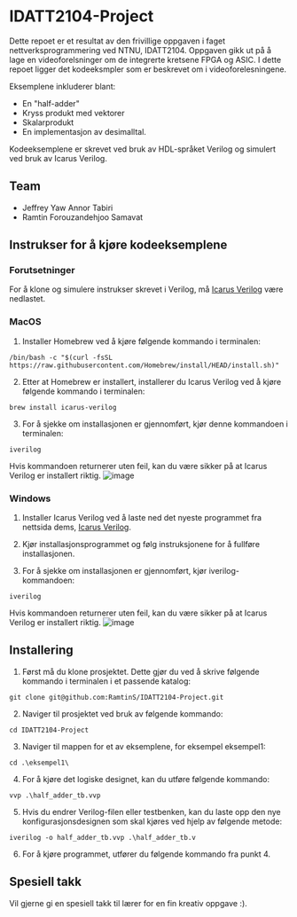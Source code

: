 # IDATT2104-Project
Dette repoet er et resultat av den frivillige oppgaven i faget nettverksprogrammering ved NTNU, IDATT2104. Oppgaven gikk ut på å lage en videoforelsninger om de integrerte kretsene FPGA og ASIC. I dette repoet ligger det kodeeksmpler som er beskrevet om i videoforelesningene. 

Eksemplene inkluderer blant: 
* En "half-adder"
* Kryss produkt med vektorer
* Skalarprodukt
* En implementasjon av desimalltal.

Kodeeksemplene er skrevet ved bruk av HDL-språket Verilog og simulert ved bruk av Icarus Verilog.

## Team
* Jeffrey Yaw Annor Tabiri
* Ramtin Forouzandehjoo Samavat

## Instrukser for å kjøre kodeeksemplene

### Forutsetninger
For å klone og simulere instrukser skrevet i Verilog, må [Icarus Verilog](https://bleyer.org/icarus/) være nedlastet.

### MacOS
1. Installer Homebrew ved å kjøre følgende kommando i terminalen:
```
/bin/bash -c "$(curl -fsSL https://raw.githubusercontent.com/Homebrew/install/HEAD/install.sh)"
```
2. Etter at Homebrew er installert, installerer du Icarus Verilog ved å kjøre følgende kommando i terminalen:
```
brew install icarus-verilog
``` 
3. For å sjekke om installasjonen er gjennomført, kjør denne kommandoen i terminalen:
```
iverilog
```

Hvis kommandoen returnerer uten feil, kan du være sikker på at Icarus Verilog er installert riktig.
![image](https://github.com/RamtinS/IDATT2104-Project/assets/112424522/71390be9-1bde-4211-a939-0456b69d512c)

### Windows
1. Installer Icarus Verilog ved å laste ned det nyeste programmet fra nettsida dems, [Icarus Verilog](https://bleyer.org/icarus/).

2. Kjør installasjonsprogrammet og følg instruksjonene for å fullføre installasjonen.

3. For å sjekke om installasjonen er gjennomført, kjør iverilog-kommandoen:
```
iverilog
```
Hvis kommandoen returnerer uten feil, kan du være sikker på at Icarus Verilog er installert riktig.
![image](https://github.com/RamtinS/IDATT2104-Project/assets/112424522/71390be9-1bde-4211-a939-0456b69d512c)


## Installering

1. Først må du klone prosjektet. Dette gjør du ved å skrive følgende kommando i terminalen i et passende katalog:
```
git clone git@github.com:RamtinS/IDATT2104-Project.git
```

2. Naviger til prosjektet ved bruk av følgende kommando:
```
cd IDATT2104-Project
```

3. Naviger til mappen for et av eksemplene, for eksempel eksempel1:
```
cd .\eksempel1\
```

4. For å kjøre det logiske designet, kan du utføre følgende kommando:
```
vvp .\half_adder_tb.vvp
```

5. Hvis du endrer Verilog-filen eller testbenken, kan du laste opp den nye konfigurasjonsdesignen som skal kjøres ved hjelp av følgende metode:
```
iverilog -o half_adder_tb.vvp .\half_adder_tb.v
```

6. For å kjøre programmet, utfører du følgende kommando fra punkt 4.


## Spesiell takk
Vil gjerne gi en spesiell takk til lærer for en fin kreativ oppgave :).
